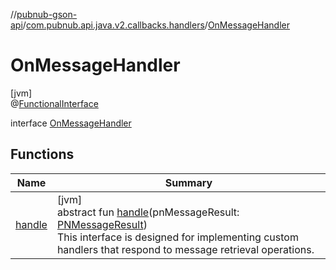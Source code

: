 //[pubnub-gson-api](../../../index.md)/[com.pubnub.api.java.v2.callbacks.handlers](../index.md)/[OnMessageHandler](index.md)

# OnMessageHandler

[jvm]\
@[FunctionalInterface](https://docs.oracle.com/javase/8/docs/api/java/lang/FunctionalInterface.html)

interface [OnMessageHandler](index.md)

## Functions

| Name | Summary |
|---|---|
| [handle](handle.md) | [jvm]<br>abstract fun [handle](handle.md)(pnMessageResult: [PNMessageResult](../../../../../pubnub-kotlin/pubnub-kotlin-api/pubnub-kotlin-api/com.pubnub.api.models.consumer.pubsub/-p-n-message-result/index.md))<br> This interface is designed for implementing custom handlers that respond to message retrieval operations. |
